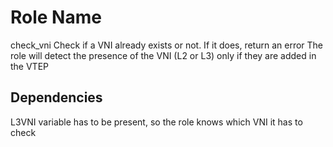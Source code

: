 Role Name
=========

check_vni
Check if a VNI already exists or not. If it does, return an error
The role will detect the presence of the VNI (L2 or L3) only if they are added in the VTEP

Dependencies
------------

L3VNI variable has to be present, so the role knows which VNI it has to check


